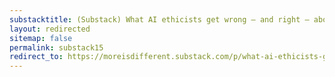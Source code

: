 ```yaml
---
substacktitle: (Substack) What AI ethicists get wrong – and right – about AI safety
layout: redirected
sitemap: false
permalink: substack15
redirect_to: https://moreisdifferent.substack.com/p/what-ai-ethicists-get-wrong-and-right
---
```

